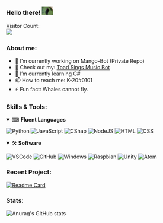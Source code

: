 ### Hello there! <img src="https://raw.githubusercontent.com/K-209/K-209/main/resources/tenor.gif" width="30px">
<p align="left"> 
    Visitor Count:<br>
  <img src="https://profile-counter.glitch.me/K-209/count.svg" />
</p>

### About me:
- 🔭 I’m currently working on Mango-Bot (Private Repo)
- 👀 Check out my: [Toad Sings Music Bot](https://github.com/K-209/Toad-Sings-Discord-Bot)
- 🌱 I’m currently learning C#
- 📫 How to reach me: K-20#0101
- ⚡ Fun fact: Whales cannot fly.

### Skills & Tools:

<details open>
<summary>⌨ <b>Fluent Languages</b></summary>
<p>

![Python](https://img.shields.io/badge/Python-3776AB?style=for-the-badge&logo=python&logoColor=white)
![JavaScript](https://img.shields.io/badge/JavaScript-F7DF1E?style=for-the-badge&logo=javascript&logoColor=black)
![CShap](https://img.shields.io/badge/CSharp-464EB8?style=for-the-badge&logo=csharp&logoColor=white)
![NodeJS](https://img.shields.io/badge/Node.js-43853D?style=for-the-badge&logo=nodedotjs&logoColor=white)
![HTML](https://img.shields.io/badge/HTML-E34F26?style=for-the-badge&logo=html5&logoColor=white)
![CSS](https://img.shields.io/badge/CSS-1572B6?style=for-the-badge&logo=css3&logoColor=white)
</p>
</details>


<details open>
<summary>🛠 <b>Software</b></summary>
<p>

![VSCode](https://img.shields.io/badge/VSCode-808080?style=for-the-badge&logo=visualstudiocode&logoColor=blue)
![GitHub](https://img.shields.io/badge/GitHub-181717?style=for-the-badge&logo=GitHub&logoColor=white)
![Windows](https://img.shields.io/badge/Windows-0078D6?style=for-the-badge&logo=Windows&logoColor=white)
![Raspbian](https://img.shields.io/badge/Raspbian%20-C51A4A?style=for-the-badge&logo=Raspberry%20Pi&logoColor=white)
![Unity](https://img.shields.io/badge/Unity-EAEAEA?style=for-the-badge&logo=unity&logoColor=black)
![Atom](https://img.shields.io/badge/Atom-1caa76?style=for-the-badge&logo=atom&logoColor=685c5c)
</p>
</details>


### Recent Project:
[![Readme Card](https://github-readme-stats.vercel.app/api/pin/?username=K-209&repo=Toad-Sings-Discord-Bot&theme=nightowl)](https://github.com/K-209/Toad-Sings-Discord-Bot) 

### Stats:
![Anurag's GitHub stats](https://github-readme-stats.vercel.app/api?username=K-209&show_icons=true&theme=nightowl)


